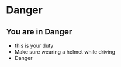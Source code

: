 # Danger

## You are in Danger

- this is your duty 
- Make sure wearing a helmet while driving
- Danger
